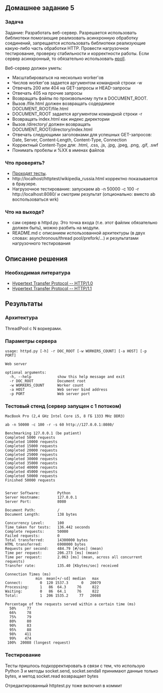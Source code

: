 ## Домашнее задание 5

### Задача

Задание: Разработать веб-сервер. Разрешается использовать библиотеки помогающие
реализовать асинхронную обработку соединений, запрещается использовать библиотеки
реализующие какую-либо часть обработки HTTP. Провести нагрузочное тестирование,
проверку стабильности и корректности работы. Если сервер асинхронный, то
обязательно использовать [epoll](https://github.com/m13253/python-asyncore-epoll).

Веб-сервер должен уметь:

* Масштабироваться на несколько worker'ов
* Числов worker'ов задается аргументом командной строки -w
* Отвечать 200 или 404 на GET-запросы и HEAD-запросы
* Отвечать 405 на прочие запросы
* Возвращать файлы по произвольному пути в DOCUMENT_ROOT.
* Вызов /file.html должен возвращать содердимое DOCUMENT_ROOT/file.html
* DOCUMENT_ROOT задается аргументом командной строки -r
* Возвращать index.html как индекс директории
* Вызов /directory/ должен возвращать DOCUMENT_ROOT/directory/index.html
* Отвечать следующими заголовками для успешных GET-запросов:
  Date, Server, Content-Length, Content-Type, Connection
* Корректный Content-Type для: .html, .css, .js, .jpg, .jpeg, .png, .gif, .swf
* Понимать пробелы и %XX в именах файлов


### Что проверять?

* [Проходят тесты](https://github.com/s-stupnikov/http-test-suite).
* http://localhost/httptest/wikipedia_russia.html корректно показывается в браузере.
* Нагрузочное тестирование: запускаем ab -n 50000 -c 100 -r http://localhost:8080/
  и смотрим результат (опционально: вместо ab воспользоваться wrk)

### Что на выходе?

* сам сервер в httpd.py. Это точка входа (т.е. этот файлик обязательно
  должен быть), можно разбить на модули.
* README.md с описанием использованной архитектуры (в двух словах:
  asynchronous/thread pool/prefork/...) и результатами нагрузочного тестирования

## Описание решения

### Необходимая литература

* [Hypertext Transfer Protocol -- HTTP/1.0](https://tools.ietf.org/html/rfc1945)
* [Hypertext Transfer Protocol -- HTTP/1.1](https://tools.ietf.org/html/rfc2616)

## Результаты

### Архитектура

ThreadPool с N воркерами.

### Параметры сервера

```
usage: httpd.py [-h] -r DOC_ROOT [-w WORKERS_COUNT] [-a HOST] [-p PORT]

Web server

optional arguments:
  -h, --help            show this help message and exit
  -r DOC_ROOT           Document root
  -w WORKERS_COUNT      Worker count
  -a HOST               Web server bind address
  -p PORT               Web server port
```

### Тестовый стенд (сервер запущен с 1 потоком)

```MacBook Pro (2,4 GHz Intel Core i5, 8 ГБ 1333 MHz DDR3)```

```
ab -n 50000 -c 100 -r -s 60 http://127.0.0.1:8080/
```

```
Benchmarking 127.0.0.1 (be patient)
Completed 5000 requests
Completed 10000 requests
Completed 15000 requests
Completed 20000 requests
Completed 25000 requests
Completed 30000 requests
Completed 35000 requests
Completed 40000 requests
Completed 45000 requests
Completed 50000 requests
Finished 50000 requests


Server Software:        Python
Server Hostname:        127.0.0.1
Server Port:            8080

Document Path:          /
Document Length:        138 bytes

Concurrency Level:      100
Time taken for tests:   136.442 seconds
Complete requests:      50000
Failed requests:        0
Total transferred:      14300000 bytes
HTML transferred:       6900000 bytes
Requests per second:    484.79 [#/sec] (mean)
Time per request:       206.273 [ms] (mean)
Time per request:       2.063 [ms] (mean, across all concurrent requests)
Transfer rate:          135.40 [Kbytes/sec] received

Connection Times (ms)
              min  mean[+/-sd] median   max
Connect:        0  120 1537.3      0   20079
Processing:     1   86  64.3     76     822
Waiting:        0   86  64.1     76     822
Total:          1  206 1535.2     77   20088

Percentage of the requests served within a certain time (ms)
  50%     77
  66%     78
  75%     79
  80%     80
  90%     83
  95%     88
  98%    411
  99%    474
 100%  20088 (longest request)
```

### Тестирование

Тесты пришлось подкорректировать в связи с тем, что использую Python 3
и методы socket.send, socket.sendall принимают данные только bytes,
и метод socket.read возвращает bytes

Отредактированный httptest.py тоже включил в коммит
